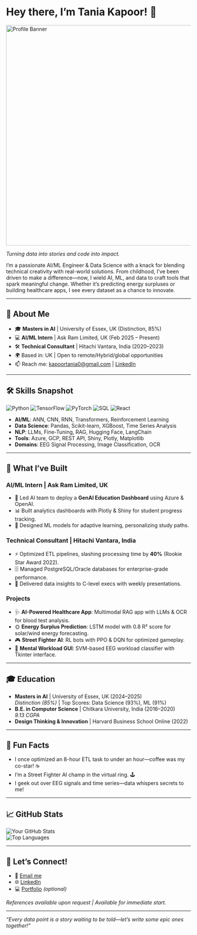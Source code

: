 # Hey there, I’m Tania Kapoor! 👋

<img src="https://github.com/taniakapoor98/taniakapoor98/blob/main/github_gif.gif" alt="Profile Banner" width="600" />

*Turning data into stories and code into impact.*

I’m a passionate AI/ML Engineer & Data Science  with a knack for blending technical creativity with real-world solutions. From childhood, I’ve been driven to make a difference—now, I wield AI, ML, and data to craft tools that spark meaningful change. Whether it’s predicting energy surpluses or building healthcare apps, I see every dataset as a chance to innovate.

---

## 🚀 About Me
- 🎓 **Masters in AI** | University of Essex, UK (Distinction, 85%)  
- 💻 **AI/ML Intern** | Ask Ram Limited, UK (Feb 2025 – Present)  
- 🛠️ **Technical Consultant** | Hitachi Vantara, India (2020–2023)  
- 🌍 Based in: UK | Open to remote/Hybrid/global opportunities  
- 📫 Reach me: [kapoortania0@gmail.com](kapoortania0@gmail.com) | [LinkedIn](https://www.linkedin.com/in/tania-kapoor-0450b0188/)

---

## 🛠️ Skills Snapshot
![Python](https://img.shields.io/badge/Python-3776AB?style=flat&logo=python&logoColor=white)
![TensorFlow](https://img.shields.io/badge/TensorFlow-FF6F00?style=flat&logo=tensorflow&logoColor=white)
![PyTorch](https://img.shields.io/badge/PyTorch-EE4C2C?style=flat&logo=pytorch&logoColor=white)
![SQL](https://img.shields.io/badge/SQL-4479A1?style=flat&logo=postgresql&logoColor=white)
![React](https://img.shields.io/badge/React-61DAFB?style=flat&logo=react&logoColor=black)

- **AI/ML**: ANN, CNN, RNN, Transformers, Reinforcement Learning  
- **Data Science**: Pandas, Scikit-learn, XGBoost, Time Series Analysis  
- **NLP**: LLMs, Fine-Tuning, RAG, Hugging Face, LangChain  
- **Tools**: Azure, GCP, REST API, Shiny, Plotly, Matplotlib  
- **Domains**: EEG Signal Processing, Image Classification, OCR  

---

## 💼 What I’ve Built
### AI/ML Intern | Ask Ram Limited, UK
- 🚀 Led AI team to deploy a **GenAI Education Dashboard** using Azure & OpenAI.  
- 📊 Built analytics dashboards with Plotly & Shiny for student progress tracking.  
- 🤖 Designed ML models for adaptive learning, personalizing study paths.

### Technical Consultant | Hitachi Vantara, India
- ⚡ Optimized ETL pipelines, slashing processing time by **40%** (Rookie Star Award 2022).  
- 🗄️ Managed PostgreSQL/Oracle databases for enterprise-grade performance.  
- 🤝 Delivered data insights to C-level execs with weekly presentations.

### Projects
- 🩺 **AI-Powered Healthcare App**: Multimodal RAG app with LLMs & OCR for blood test analysis.  
- 🌞 **Energy Surplus Prediction**: LSTM model with 0.8 R² score for solar/wind energy forecasting.  
- 🎮 **Street Fighter AI**: RL bots with PPO & DQN for optimized gameplay.  
- 🧠 **Mental Workload GUI**: SVM-based EEG workload classifier with Tkinter interface.

---

## 🎓 Education
- **Masters in AI** | University of Essex, UK (2024–2025)  
  *Distinction (85%)* | Top Scores: Data Science (93%), ML (91%)  
- **B.E. in Computer Science** | Chitkara University, India (2016–2020)  
  *9.13 CGPA*  
- **Design Thinking & Innovation** | Harvard Business School Online (2022)  

---

## 🌟 Fun Facts
- I once optimized an 8-hour ETL task to under an hour—coffee was my co-star! ☕  
- I’m a Street Fighter AI champ in the virtual ring. 🕹️  
- I geek out over EEG signals and time series—data whispers secrets to me!  

---

## 📈 GitHub Stats
![Your GitHub Stats](https://github-readme-stats.vercel.app/api?username=yourusername&show_icons=true&theme=radical)  
![Top Languages](https://github-readme-stats.vercel.app/api/top-langs/?username=yourusername&layout=compact&theme=radical)

---

## 🤝 Let’s Connect!
- 📧 [Email me](mailto:your.email@example.com)  
- 🌐 [LinkedIn](https://linkedin.com/in/yourprofile)  
- 💻 [Portfolio](https://yourportfolio.com) *(optional)*  

*References available upon request | Available for immediate start.*

---

*“Every data point is a story waiting to be told—let’s write some epic ones together!”*

